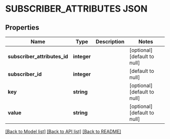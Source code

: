 # SUBSCRIBER_ATTRIBUTES JSON

## Properties
Name | Type | Description | Notes
------------ | ------------- | ------------- | -------------
**subscriber_attributes_id** | **integer** |  | [optional] [default to null]
**subscriber_id** | **integer** |  | [default to null]
**key** | **string** |  | [optional] [default to null]
**value** | **string** |  | [optional] [default to null]

[[Back to Model list]](../README.md#documentation-for-models) [[Back to API list]](../README.md#documentation-for-api-endpoints) [[Back to README]](../README.md)


